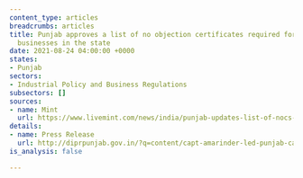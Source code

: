 ```yaml
---
content_type: articles
breadcrumbs: articles
title: Punjab approves a list of no objection certificates required for setting up
  businesses in the state
date: 2021-08-24 04:00:00 +0000
states:
- Punjab
sectors:
- Industrial Policy and Business Regulations
subsectors: []
sources:
- name: Mint
  url: https://www.livemint.com/news/india/punjab-updates-list-of-nocs-required-to-set-up-a-factory-in-the-state-check-details-11629166634342.html
details:
- name: Press Release
  url: http://diprpunjab.gov.in/?q=content/capt-amarinder-led-punjab-cabinet-approves-list-nocs-msmes-boost-ease-business
is_analysis: false

---
```

